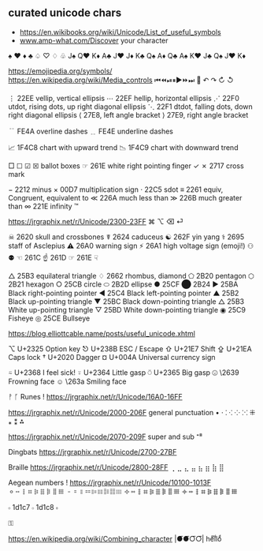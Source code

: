 
## curated unicode chars

* https://en.wikibooks.org/wiki/Unicode/List_of_useful_symbols
* www.amp-what.com/Discover your character

♠ ♥ ♦ ♣
♤ ♡ ♢ ♧
J♠ Q♥ K♦ A♣
J♥ J♦ K♣ Q♠
A♦ Q♣ A♠ K♥
J♣ Q♠ J♥ K♦

https://emojipedia.org/symbols/
https://en.wikipedia.org/wiki/Media_controls
⏮⏪⏯⏸▶️⏩⏭
🔄
↶ ↷
↻ ↺

⋮ 22EE vellip, vertical ellipsis
⋯ 22EF hellip, horizontal ellipsis
⋰ 22F0 utdot, rising dots, up right diagonal ellipsis
⋱ 22F1 dtdot, falling dots, down right diagonal ellipsis
⟨ 27E8, left angle bracket
⟩ 27E9, right angle bracket



﹊ FE4A overline dashes
﹎ FE4E underline dashes

📈 1F4C8 chart with upward trend
📉 1F4C9 chart with downward trend

□
☐ ☑ ☒ ballot boxes
☞ 	 261E white right pointing finger
✓ ✗ 	 2717 cross mark

− 2212 minus
× 00D7 multiplication sign
⋅ 22C5 sdot
≡ 2261 equiv, Congruent, equivalent to
≪ 226A much less than
≫ 226B much greater than
∞ 221E infinity
™

https://jrgraphix.net/r/Unicode/2300-23FF
⌘ ⌥ ⌫ ⏎

☠ 2620 skull and crossbones
☤ 2624 caduceus
☯ 262F yin yang
⚕ 2695 staff of Asclepius
⚠ 26A0 warning sign
⚡ 26A1 high voltage sign (emoji!)
⚇ ⚉
☜ 261C
☝ 261D
☞ 261E
☟

△ 25B3 equilateral triangle
♢ 2662 rhombus, diamond
⬠ 2B20 pentagon
⬡ 2B21 hexagon
○ 25CB circle
⬭ 2B2D ellipse
● 25CF
⬤ 2B24
► 25BA Black right-pointing pointer
◄ 25C4 Black left-pointing pointer
▲ 25B2 Black up-pointing triangle
▼ 25BC Black down-pointing triangle
△ 25B3 White up-pointing triangle
▽ 25BD White down-pointing triangle
◉ 25C9 Fisheye
◎ 25CE Bullseye

https://blog.elliottcable.name/posts/useful_unicode.xhtml

⌥	U+2325	Option key
⎋	U+238B	ESC / Escape
⇧	U+21E7	Shift
⇪	U+21EA	Caps lock
†	U+2020	Dagger
¤	U+004A	Universal currency sign

⍨	U+2368	I feel sick!
⍤	U+2364	Little gasp
⍥	U+2365	Big gasp
☹ \2639 Frowning face
☺ \263a Smiling face

ᚡ ᚵ Runes !
https://jrgraphix.net/r/Unicode/16A0-16FF


https://jrgraphix.net/r/Unicode/2000-206F general punctuation
• ⋅ ⁚ ⁖ ⁘ ⁙
⁜ ⁎ ⁑ ⁂

https://jrgraphix.net/r/Unicode/2070-209F super and sub
⁺⁸


Dingbats
https://jrgraphix.net/r/Unicode/2700-27BF

Braille
https://jrgraphix.net/r/Unicode/2800-28FF
⢀ ⣀ ⣄ ⣤ ⣦ ⣶ ⣷ ⣿


Aegean numbers !
https://jrgraphix.net/r/Unicode/10100-1013F
𐄙𐄚𐄛𐄜𐄝𐄞𐄟𐄠𐄡
𐄐𐄑𐄒𐄓𐄔𐄕𐄖𐄗𐄘
𐄢𐄣𐄤𐄥𐄦𐄧𐄨𐄩𐄪
𐄫𐄬𐄭𐄮𐄯𐄰𐄱𐄲𐄳


𝇇
1d1c7
𝇈
1d1c8
𝇉

⚿


https://en.wikipedia.org/wiki/Combining_character
|●͞●͞○͞○͞|  heͦlͬlᷝoͩ
